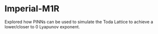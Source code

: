 # Imperial-M1R

Explored how PINNs can be used to simulate the Toda Lattice to achieve a lower/closer to 0 Lyapunov exponent.
